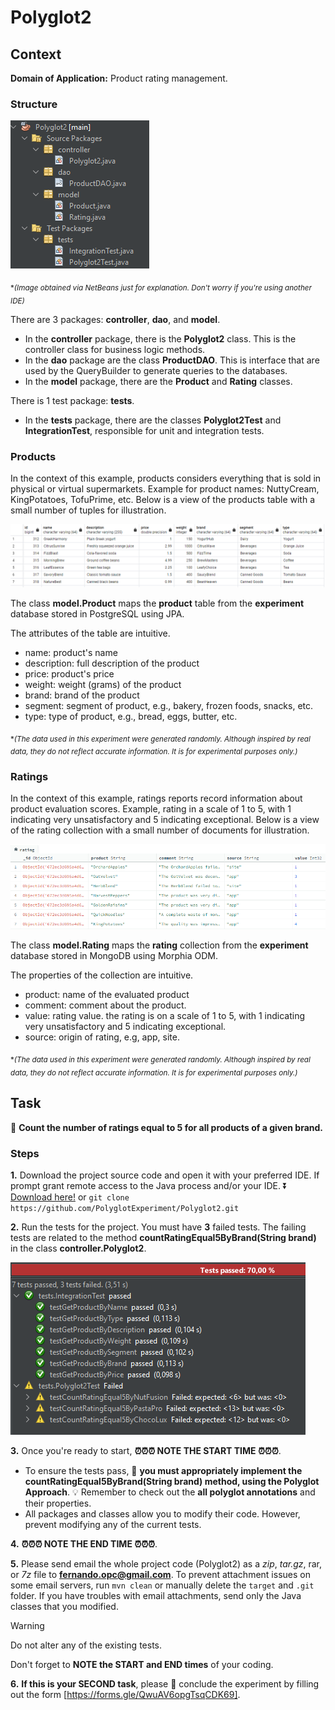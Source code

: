 # Polyglot2

## Context

**Domain of Application:** Product rating management.

### Structure

![Structure](/docs/structure.png)

<sub>*_(Image obtained via NetBeans just for explanation. Don't worry if you're using another IDE)_</sub>

There are 3 packages: **controller**, **dao**, and **model**.
- In the **controller** package, there is the **Polyglot2** class. This is the controller class for business logic methods.
- In the **dao** package are the class **ProductDAO**. This is interface that are used by the QueryBuilder to generate queries to the databases.
- In the **model** package, there are the **Product** and **Rating** classes. 

There is 1 test package: **tests**.
- In the **tests** package, there are the classes **Polyglot2Test** and **IntegrationTest**, responsible for unit and integration tests.

### Products

In the context of this example, products considers everything that is sold in physical or virtual supermarkets. Example for product names: NuttyCream, KingPotatoes, TofuPrime, etc. Below is a view of the products table with a small number of tuples for illustration.

![Table](/docs/table.png)

The class **model.Product** maps the **product** table from the **experiment** database stored in PostgreSQL using JPA.

The attributes of the table are intuitive.
- name: product's name
- description: full description of the product
- price: product's price
- weight: weight (grams) of the product
- brand: brand of the product
- segment: segment of product, e.g., bakery, frozen foods, snacks, etc.
- type: type of product, e.g., bread, eggs, butter, etc.

<sub>*_(The data used in this experiment were generated randomly. Although inspired by real data, they do not reflect accurate information. It is for experimental purposes only.)_</sub>

### Ratings

In the context of this example, ratings reports record information about product evaluation scores. Example, rating in a scale of 1 to 5, with 1 indicating very unsatisfactory and 5 indicating exceptional. Below is a view of the rating collection with a small number of documents for illustration.

![Collection](/docs/collection.png)

The class **model.Rating** maps the **rating** collection from the **experiment** database stored in MongoDB using Morphia ODM.

The properties of the collection are intuitive.
- product: name of the evaluated product
- comment: comment about the product.
- value: rating value. the rating is on a scale of 1 to 5, with 1 indicating very unsatisfactory and 5 indicating exceptional.
- source: origin of rating, e.g, app, site.

<sub>*_(The data used in this experiment were generated randomly. Although inspired by real data, they do not reflect accurate information. It is for experimental purposes only.)_</sub>

## Task

🎯 **Count the number of ratings equal to 5 for all products of a given brand.**

### Steps

**1.** Download the project source code and open it with your preferred IDE. If prompt grant remote access to the Java process and/or your IDE.
⏬ [Download here!](https://codeload.github.com/PolyglotExperiment/Polyglot2/zip/refs/heads/main) or `git clone https://github.com/PolyglotExperiment/Polyglot2.git`

**2.** Run the tests for the project. You must have **3** failed tests. The failing tests are related to the method **countRatingEqual5ByBrand(String brand)** in the class **controller.Polyglot2**.

![Tests](/docs/tests.png)

**3.** Once you're ready to start, **⏰⏰⏰ NOTE THE START TIME ⏰⏰⏰**.
- To ensure the tests pass, 🎯 **you must appropriately implement the countRatingEqual5ByBrand(String brand) method, using the Polyglot Approach**. 💡 Remember to check out the **all polyglot annotations** and their properties.
- All packages and classes allow you to modify their code. However, prevent modifying any of the current tests.

**4.** **⏰⏰⏰ NOTE THE END TIME ⏰⏰⏰**.

**5.** Please send email the whole project code (Polyglot2) as a _zip_, _tar.gz_, rar, or _7z_ file to **fernando.opc@gmail.com**. To prevent attachment issues on some email servers, run `mvn clean` or manually delete the `target` and `.git` folder. If you have troubles with email attachments, send only the Java classes that you modified.
  
> [!WARNING]
> Do not alter any of the existing tests.
> 
> Don't forget to **NOTE the START and END times** of your coding.

**6.** **If this is your SECOND task**, please 🎯 conclude the experiment by filling out the form [https://forms.gle/QwuAV6opgTsqCDK69].
